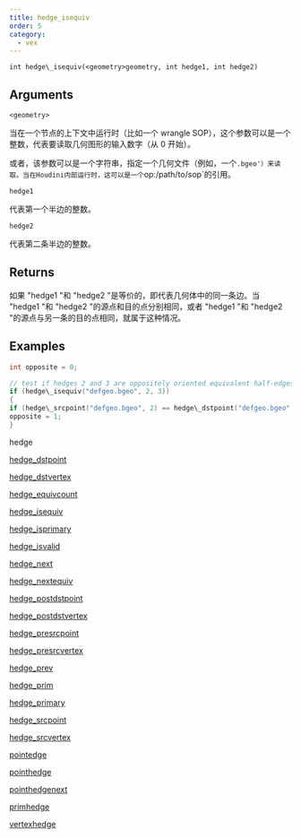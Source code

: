 ```yaml
---
title: hedge_isequiv
order: 5
category:
  - vex
---
```


`int hedge\_isequiv(<geometry>geometry, int hedge1, int hedge2)`

## Arguments

`<geometry>`

当在一个节点的上下文中运行时（比如一个 wrangle SOP），这个参数可以是一个整数，代表要读取几何图形的输入数字（从 0 开始）。

或者，该参数可以是一个字符串，指定一个几何文件（例如，一个`.bgeo'）来读取。当在Houdini内部运行时，这可以是一个`op:/path/to/sop`的引用。

`hedge1`

代表第一个半边的整数。

`hedge2`

代表第二条半边的整数。

## Returns

如果 "hedge1 "和 "hedge2 "是等价的，即代表几何体中的同一条边。当 "hedge1 "和 "hedge2 "的源点和目的点分别相同，或者 "hedge1 "和 "hedge2 "的源点与另一条的目的点相同，就属于这种情况。

## Examples



```c
int opposite = 0;

// test if hedges 2 and 3 are oppositely oriented equivalent half-edges
if (hedge\_isequiv("defgeo.bgeo", 2, 3))
{
if (hedge\_srcpoint("defgeo.bgeo", 2) == hedge\_dstpoint("defgeo.bgeo", 3))
opposite = 1;
}

```

hedge

[hedge_dstpoint](hedge_dstpoint.html)

[hedge_dstvertex](hedge_dstvertex.html)

[hedge_equivcount](hedge_equivcount.html)

[hedge_isequiv](hedge_isequiv.html)

[hedge_isprimary](hedge_isprimary.html)

[hedge_isvalid](hedge_isvalid.html)

[hedge_next](hedge_next.html)

[hedge_nextequiv](hedge_nextequiv.html)

[hedge_postdstpoint](hedge_postdstpoint.html)

[hedge_postdstvertex](hedge_postdstvertex.html)

[hedge_presrcpoint](hedge_presrcpoint.html)

[hedge_presrcvertex](hedge_presrcvertex.html)

[hedge_prev](hedge_prev.html)

[hedge_prim](hedge_prim.html)

[hedge_primary](hedge_primary.html)

[hedge_srcpoint](hedge_srcpoint.html)

[hedge_srcvertex](hedge_srcvertex.html)

[pointedge](pointedge.html)

[pointhedge](pointhedge.html)

[pointhedgenext](pointhedgenext.html)

[primhedge](primhedge.html)

[vertexhedge](vertexhedge.html)
